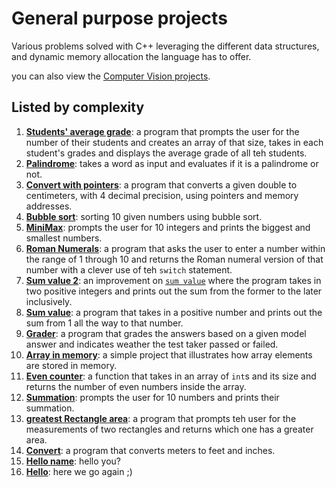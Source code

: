 # General purpose projects

Various problems solved with C++ leveraging the different data structures, and dynamic memory allocation the language has to offer.

you can also view the [Computer Vision projects](Computer%20Vision).

## Listed by complexity

1. [**Students' average grade**](students_avg_grade): a program that prompts the user for the number of their students and creates an array of that size, takes in each student's grades and displays the average grade of all teh students.
2. [**Palindrome**](palindrome): takes a word as input and evaluates if it is a palindrome or not.
3. [**Convert with pointers**](convert_with_pointers): a program that converts a given double to centimeters, with 4 decimal precision, using pointers and memory addresses.
4. [**Bubble sort**](bubble_sort): sorting 10 given numbers using bubble sort.
5. [**MiniMax**](MiniMax): prompts the user for 10 integers and prints the biggest and smallest numbers.
6. [**Roman Numerals**](Roman%20Numerals): a program that asks the user to enter a number within the range of 1 through 10 and returns the Roman numeral version of that number with a clever use of teh `switch` statement.
7. [**Sum value 2**](Sum%20value%202): an improvement on [`sum value`](Sum%20value) where the program takes in two positive integers and prints out the sum from the former to the later inclusively.
8. [**Sum value**](Sum%20value): a program that takes in a positive number and prints out the sum from 1 all the way to that number.
9. [**Grader**](grade): a program that grades the answers based on a given model answer and indicates weather the test taker passed or failed.
10. [**Array in memory**](array_memory): a simple project that illustrates how array elements are stored in memory.
11. [**Even counter**](Even_counter): a function that takes in an array of `int`s and its size and returns the number of even numbers inside the array.
12. [**Summation**](summation): prompts the user for 10 numbers and prints their summation.
13. [**greatest Rectangle area**](rect_area): a program that prompts teh user for the measurements of two rectangles and returns which one has a greater area.
14. [**Convert**](convert): a program that converts meters to feet and inches.
15. [**Hello name**](hello_name): hello you?
16. [**Hello**](hello): here we go again ;)
